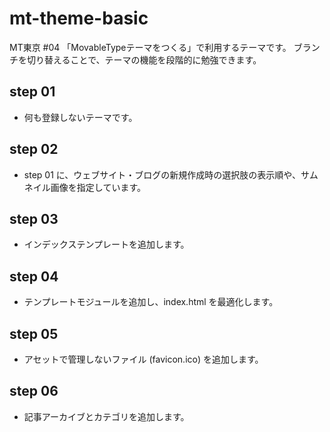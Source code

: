 mt-theme-basic
==============

MT東京 #04 「MovableTypeテーマをつくる」で利用するテーマです。
ブランチを切り替えることで、テーマの機能を段階的に勉強できます。

## step 01

- 何も登録しないテーマです。

## step 02

- step 01 に、ウェブサイト・ブログの新規作成時の選択肢の表示順や、サムネイル画像を指定しています。

## step 03

- インデックステンプレートを追加します。

## step 04

- テンプレートモジュールを追加し、index.html を最適化します。

## step 05

- アセットで管理しないファイル (favicon.ico) を追加します。

## step 06

- 記事アーカイブとカテゴリを追加します。
